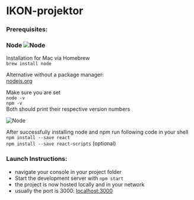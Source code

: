 <h1><a id="IKONprojektor_0"></a>IKON-projektor</h1>
<h3><a id="Prerequisites_3"></a>Prerequisites:</h3>
<h3 style=„lineHeight: 100%; textAlign: center;“><a id="Node_Nodehttpsih1redbubblenetimage1093366341604flat40x40075fu1jpg_Node_5"></a>Node <img src="https://ih1.redbubble.net/image.109336634.1604/flat,40x40,075,f.u1.jpg" alt="Node" title="Node"></h3>
<p>Installation for Mac via Homebrew<br>
<code>brew install node</code></p>
<p>Alternative without a package manager:<br>
<a href="https://nodejs.org/en/">nodejs.org</a></p>
<p>Make sure you are set<br>
<code>node -v</code><br>
<code>npm -v</code><br>
Both should print their respective version numbers</p>
<p><img src="https://ih1.redbubble.net/image.277330845.6641/flat,50x50,075,f.jpg" alt="Node" title="React"></p>
<p>After successfully installing node and npm run following code in your shell<br>
<code>npm install --save react</code><br>
<code>npm install --save react-scripts</code> (optional)</p>
<h3><a id="Launch_Instructions_27"></a>Launch Instructions:</h3>
<ul>
<li>navigate your console in your project folder</li>
<li>Start the development server with <code>npm start</code></li>
<li>the project is now hosted locally and in your network</li>
<li>usually the port is 3000: <a href="http://localhost:3000/">localhost:3000</a></li>
</ul>